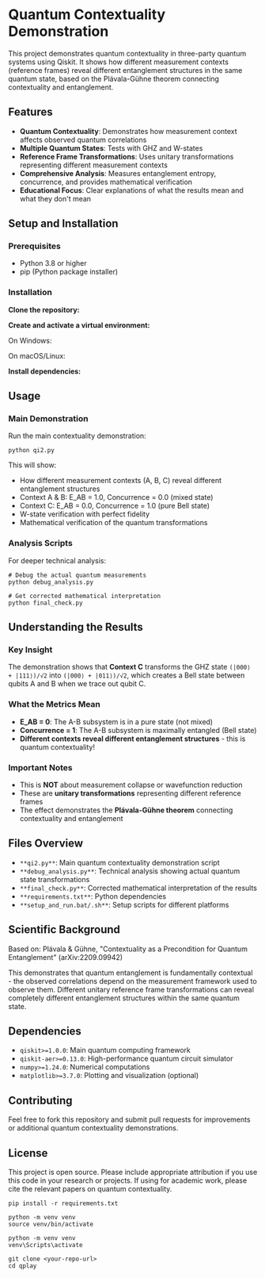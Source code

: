 # Quantum Contextuality Demonstration

This project demonstrates quantum contextuality in three-party quantum systems using Qiskit. It shows how different measurement contexts (reference frames) reveal different entanglement structures in the same quantum state, based on the Plávala-Gühne theorem connecting contextuality and entanglement.

## Features

*   **Quantum Contextuality**: Demonstrates how measurement context affects observed quantum correlations
*   **Multiple Quantum States**: Tests with GHZ and W-states
*   **Reference Frame Transformations**: Uses unitary transformations representing different measurement contexts
*   **Comprehensive Analysis**: Measures entanglement entropy, concurrence, and provides mathematical verification
*   **Educational Focus**: Clear explanations of what the results mean and what they don't mean

## Setup and Installation

### Prerequisites

*   Python 3.8 or higher
*   pip (Python package installer)

### Installation

**Clone the repository:**

**Create and activate a virtual environment:**

On Windows:

On macOS/Linux:

**Install dependencies:**

## Usage

### Main Demonstration

Run the main contextuality demonstration:

```
python qi2.py
```

This will show:

*   How different measurement contexts (A, B, C) reveal different entanglement structures
*   Context A & B: E\_AB = 1.0, Concurrence = 0.0 (mixed state)
*   Context C: E\_AB = 0.0, Concurrence = 1.0 (pure Bell state)
*   W-state verification with perfect fidelity
*   Mathematical verification of the quantum transformations

### Analysis Scripts

For deeper technical analysis:

```
# Debug the actual quantum measurements
python debug_analysis.py

# Get corrected mathematical interpretation  
python final_check.py
```

## Understanding the Results

### Key Insight

The demonstration shows that **Context C** transforms the GHZ state `(|000⟩ + |111⟩)/√2` into `(|000⟩ + |011⟩)/√2`, which creates a Bell state between qubits A and B when we trace out qubit C.

### What the Metrics Mean

*   **E\_AB = 0**: The A-B subsystem is in a pure state (not mixed)
*   **Concurrence = 1**: The A-B subsystem is maximally entangled (Bell state)
*   **Different contexts reveal different entanglement structures** - this is quantum contextuality!

### Important Notes

*   This is **NOT** about measurement collapse or wavefunction reduction
*   These are **unitary transformations** representing different reference frames
*   The effect demonstrates the **Plávala-Gühne theorem** connecting contextuality and entanglement

## Files Overview

*   `**qi2.py**`: Main quantum contextuality demonstration script
*   `**debug_analysis.py**`: Technical analysis showing actual quantum state transformations
*   `**final_check.py**`: Corrected mathematical interpretation of the results
*   `**requirements.txt**`: Python dependencies
*   `**setup_and_run.bat/.sh**`: Setup scripts for different platforms

## Scientific Background

Based on: Plávala & Gühne, "Contextuality as a Precondition for Quantum Entanglement" (arXiv:2209.09942)

This demonstrates that quantum entanglement is fundamentally contextual - the observed correlations depend on the measurement framework used to observe them. Different unitary reference frame transformations can reveal completely different entanglement structures within the same quantum state.

## Dependencies

*   `qiskit>=1.0.0`: Main quantum computing framework
*   `qiskit-aer>=0.13.0`: High-performance quantum circuit simulator
*   `numpy>=1.24.0`: Numerical computations
*   `matplotlib>=3.7.0`: Plotting and visualization (optional)

## Contributing

Feel free to fork this repository and submit pull requests for improvements or additional quantum contextuality demonstrations.

## License

This project is open source. Please include appropriate attribution if you use this code in your research or projects. If using for academic work, please cite the relevant papers on quantum contextuality.

```
pip install -r requirements.txt
```

```
python -m venv venv
source venv/bin/activate
```

```
python -m venv venv
venv\Scripts\activate
```

```
git clone <your-repo-url>
cd qplay
```